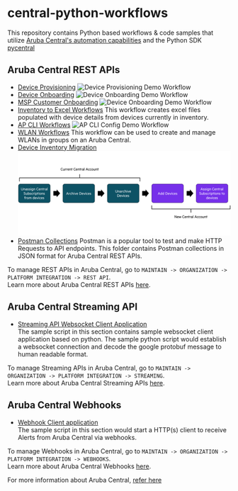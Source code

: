 # central-python-workflows

This repository contains Python based workflows & code samples that utilize [Aruba Central's automation capabilities](https://developer.arubanetworks.com/aruba-central/docs/aruba-central-extensibility) and the Python SDK [pycentral](https://pypi.org/project/pycentral/)

## Aruba Central REST APIs
- [Device Provisioning](device_provisioning/)
  ![Device Provisioning Demo Workflow](device_provisioning/media/workflow_overview.png) 
- [Device Onboarding](device_onboarding/)
  ![Device Onboarding Demo Workflow](device_onboarding/media/workflow_overview.png)
- [MSP Customer Onboarding](msp_customer_onboarding/)
  ![Device Onboarding Demo Workflow](msp_customer_onboarding/media/workflow_overview.png)
- [Inventory to Excel Workflows](inventory_to_excel/)
  This workflow creates excel files populated with device details from devices currently in inventory.
- [AP CLI Workflows](ap_config/)
  ![AP CLI Config Demo Workflow](ap_config/media/ap-flowchart.png)
- [WLAN Workflows](wlan_config/)
  This workflow can be used to create and manage WLANs in groups on an Aruba Central.
- [Device Inventory Migration](device_inventory_migration/)
  ![Device Inventory Migration Overview](device_inventory_migration/media/workflow_overview.png)
- [Postman Collections](Postman-Collections/)
  Postman is a popular tool to test and make HTTP Requests to API endpoints. This folder contains Postman collections in JSON format for Aruba Central REST APIs.

To manage REST APIs in Aruba Central, go to `MAINTAIN -> ORGANIZATION -> PLATFORM INTEGRATION -> REST API`.\
Learn more about Aruba Central REST APIs [here](https://developer.arubanetworks.com/aruba-central/docs/api-getting-started).

## Aruba Central Streaming API
- [Streaming API Websocket Client Application](streaming-api-client/)\
The sample script in this section contains sample websocket client application based on python. 
The sample python script would establish a websocket connection and decode the google protobuf message to human readable format.

To manage Streaming APIs in Aruba Central, go to `MAINTAIN -> ORGANIZATION -> PLATFORM INTEGRATION -> STREAMING`.\
Learn more about Aruba Central Streaming APIs [here](https://developer.arubanetworks.com/aruba-central/docs/streaming-api-getting-started).

## Aruba Central Webhooks

- [Webhook Client application](webhooks/)\
The sample script in this section would start a HTTP(s) client to receive Alerts from Aruba Central via webhooks. 

To manage Webhooks in Aruba Central, go to `MAINTAIN -> ORGANIZATION -> PLATFORM INTEGRATION -> WEBHOOKS`.\
Learn more about Aruba Central Webhooks [here](https://developer.arubanetworks.com/aruba-central/docs/webhooks-getting-started).

For more information about Aruba Central, [refer here](https://www.arubanetworks.com/techdocs/central/latest/content/home.htm)
